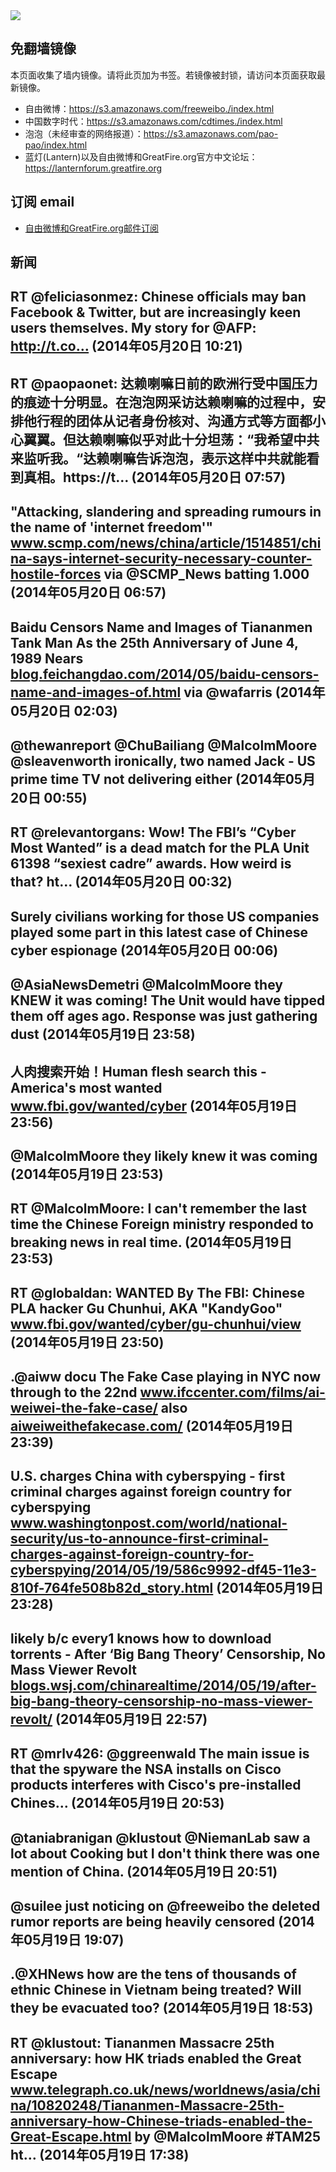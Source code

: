 <img src="https://raw.githubusercontent.com/greatfire/z/master/logos.gif" />

## 免翻墙镜像
本页面收集了墙内镜像。请将此页加为书签。若镜像被封锁，请访问本页面获取最新镜像。
* 自由微博：https://s3.amazonaws.com/freeweibo./index.html
* 中国数字时代：https://s3.amazonaws.com/cdtimes./index.html
* 泡泡（未经审查的网络报道）：https://s3.amazonaws.com/pao-pao/index.html
* 蓝灯(Lantern)以及自由微博和GreatFire.org官方中文论坛：https://lanternforum.greatfire.org

## 订阅 email
* <a href="https://greatfire.us7.list-manage.com/subscribe?u=854fca58782082e0cbdf204a0&id=c78949b93c">自由微博和GreatFire.org邮件订阅</a>
		
## 新闻
RT @feliciasonmez: Chinese officials may ban Facebook &amp; Twitter, but are increasingly keen users themselves. My story for @AFP: http://t.co… (2014年05月20日 10:21)
 ---
RT @paopaonet: 达赖喇嘛日前的欧洲行受中国压力的痕迹十分明显。在泡泡网采访达赖喇嘛的过程中，安排他行程的团体从记者身份核对、沟通方式等方面都小心翼翼。但达赖喇嘛似乎对此十分坦荡：“我希望中共来监听我。“达赖喇嘛告诉泡泡，表示这样中共就能看到真相。https://t… (2014年05月20日 07:57)
 ---
"Attacking, slandering and spreading rumours in the name of 'internet freedom'"  <a href="http://www.scmp.com/news/china/article/1514851/china-says-internet-security-necessary-counter-hostile-forces">www.scmp.com/news/china/article/1514851/china-says-internet-security-necessary-counter-hostile-forces</a> via @SCMP_News batting 1.000 (2014年05月20日 06:57)
 ---
Baidu Censors Name and Images of Tiananmen Tank Man As the 25th Anniversary of June 4, 1989 Nears <a href="http://blog.feichangdao.com/2014/05/baidu-censors-name-and-images-of.html">blog.feichangdao.com/2014/05/baidu-censors-name-and-images-of.html</a> via @wafarris (2014年05月20日 02:03)
 ---
@thewanreport @ChuBailiang @MalcolmMoore @sleavenworth ironically, two named Jack - US prime time TV not delivering either (2014年05月20日 00:55)
 ---
RT @relevantorgans: Wow! The FBI’s “Cyber Most Wanted” is a dead match for the PLA Unit 61398 “sexiest cadre” awards. How weird is that? ht… (2014年05月20日 00:32)
 ---
Surely civilians working for those US companies played some part in this latest case of Chinese cyber espionage (2014年05月20日 00:06)
 ---
@AsiaNewsDemetri @MalcolmMoore they KNEW it was coming! The Unit would have tipped them off ages ago. Response was just gathering dust (2014年05月19日 23:58)
 ---
人肉搜索开始！Human flesh search this - America's most wanted  <a href="http://www.fbi.gov/wanted/cyber">www.fbi.gov/wanted/cyber</a> (2014年05月19日 23:56)
 ---
@MalcolmMoore they likely knew it was coming (2014年05月19日 23:53)
 ---
RT @MalcolmMoore: I can't remember the last time the Chinese Foreign ministry responded to breaking news in real time. (2014年05月19日 23:53)
 ---
RT @globaldan: WANTED By The FBI: Chinese PLA hacker Gu Chunhui, AKA "KandyGoo" <a href="http://www.fbi.gov/wanted/cyber/gu-chunhui/view">www.fbi.gov/wanted/cyber/gu-chunhui/view</a> (2014年05月19日 23:50)
 ---
.@aiww docu The Fake Case playing in NYC now through to the 22nd <a href="http://www.ifccenter.com/films/ai-weiwei-the-fake-case/">www.ifccenter.com/films/ai-weiwei-the-fake-case/</a> also <a href="http://aiweiweithefakecase.com/">aiweiweithefakecase.com/</a> (2014年05月19日 23:39)
 ---
U.S. charges China with cyberspying - first criminal charges against foreign country for cyberspying <a href="http://www.washingtonpost.com/world/national-security/us-to-announce-first-criminal-charges-against-foreign-country-for-cyberspying/2014/05/19/586c9992-df45-11e3-810f-764fe508b82d_story.html">www.washingtonpost.com/world/national-security/us-to-announce-first-criminal-charges-against-foreign-country-for-cyberspying/2014/05/19/586c9992-df45-11e3-810f-764fe508b82d_story.html</a> (2014年05月19日 23:28)
 ---
likely b/c every1 knows how to download torrents - After ‘Big Bang Theory’ Censorship, No Mass Viewer Revolt <a href="http://blogs.wsj.com/chinarealtime/2014/05/19/after-big-bang-theory-censorship-no-mass-viewer-revolt/?mg=blogs-wsj&url=http%253A%252F%252Fblogs.wsj.com%252Fchinarealtime%252F2014%252F05%252F19%252Fafter-big-bang-theory-censorship-no-mass-viewer-revolt&utm_content=buffere7123&utm_medium=social&utm_source=twitter.com&utm_campaign=buffer">blogs.wsj.com/chinarealtime/2014/05/19/after-big-bang-theory-censorship-no-mass-viewer-revolt/</a> (2014年05月19日 22:57)
 ---
RT @mrlv426: @ggreenwald The main issue is that the spyware the NSA installs on Cisco products interferes with Cisco's pre-installed Chines… (2014年05月19日 20:53)
 ---
@taniabranigan @klustout @NiemanLab saw a lot about Cooking but I don't think there was one mention of China. (2014年05月19日 20:51)
 ---
@suilee just noticing on @freeweibo the deleted rumor reports are being heavily censored (2014年05月19日 19:07)
 ---
.@XHNews how are the tens of thousands of ethnic Chinese in Vietnam being treated? Will they be evacuated too? (2014年05月19日 18:53)
 ---
RT @klustout: Tiananmen Massacre 25th anniversary: how HK triads enabled the Great Escape <a href="http://www.telegraph.co.uk/news/worldnews/asia/china/10820248/Tiananmen-Massacre-25th-anniversary-how-Chinese-triads-enabled-the-Great-Escape.html">www.telegraph.co.uk/news/worldnews/asia/china/10820248/Tiananmen-Massacre-25th-anniversary-how-Chinese-triads-enabled-the-Great-Escape.html</a> by @MalcolmMoore #TAM25 ht… (2014年05月19日 17:38)
 ---
